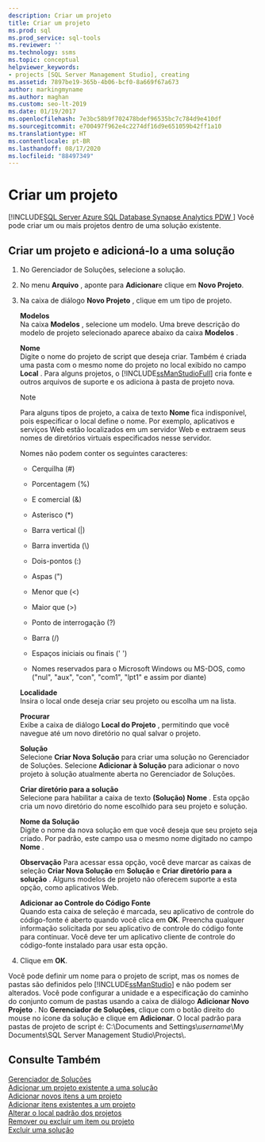 ```yaml
---
description: Criar um projeto
title: Criar um projeto
ms.prod: sql
ms.prod_service: sql-tools
ms.reviewer: ''
ms.technology: ssms
ms.topic: conceptual
helpviewer_keywords:
- projects [SQL Server Management Studio], creating
ms.assetid: 7897be19-365b-4b06-bcf0-8a669f67a673
author: markingmyname
ms.author: maghan
ms.custom: seo-lt-2019
ms.date: 01/19/2017
ms.openlocfilehash: 7e3bc58b9f702478bdef96535bc7c784d9e410df
ms.sourcegitcommit: e700497f962e4c2274df16d9e651059b42ff1a10
ms.translationtype: HT
ms.contentlocale: pt-BR
ms.lasthandoff: 08/17/2020
ms.locfileid: "88497349"
---
```

# <a name="create-a-project"></a>Criar um projeto

[!INCLUDE[SQL Server Azure SQL Database Synapse Analytics PDW ](../../includes/applies-to-version/sql-asdb-asdbmi-asa-pdw.md)]
Você pode criar um ou mais projetos dentro de uma solução existente.  
  
## <a name="create-a-new-project-and-add-it-to-a-solution"></a>Criar um projeto e adicioná-lo a uma solução  
  
1.  No Gerenciador de Soluções, selecione a solução.  
  
2.  No menu **Arquivo** , aponte para **Adicionar**e clique em **Novo Projeto**.  
  
3.  Na caixa de diálogo  **Novo Projeto** , clique em um tipo de projeto.  
  
    **Modelos**  
    Na caixa **Modelos** , selecione um modelo. Uma breve descrição do modelo de projeto selecionado aparece abaixo da caixa **Modelos** .  
  
    **Nome**  
    Digite o nome do projeto de script que deseja criar. Também é criada uma pasta com o mesmo nome do projeto no local exibido no campo **Local** . Para alguns projetos, o [!INCLUDE[ssManStudioFull](../../includes/ssmanstudiofull-md.md)] cria fonte e outros arquivos de suporte e os adiciona à pasta de projeto nova.  
  
    > [!NOTE]  
    > Para alguns tipos de projeto, a caixa de texto **Nome** fica indisponível, pois especificar o local define o nome. Por exemplo, aplicativos e serviços Web estão localizados em um servidor Web e extraem seus nomes de diretórios virtuais especificados nesse servidor.  
  
    Nomes não podem conter os seguintes caracteres:  
  
    -   Cerquilha (#)  
  
    -   Porcentagem (%)  
  
    -   E comercial (&)  
  
    -   Asterisco (*)  
  
    -   Barra vertical (|)  
  
    -   Barra invertida (\\)  
  
    -   Dois-pontos (:)  
  
    -   Aspas (")  
  
    -   Menor que (\<)  
  
    -   Maior que (>)  
  
    -   Ponto de interrogação (?)  
  
    -   Barra (/)  
  
    -   Espaços iniciais ou finais (' ')  
  
    -   Nomes reservados para o Microsoft Windows ou MS-DOS, como ("nul", "aux", "con", "com1", "lpt1" e assim por diante)  
  
    **Localidade**  
    Insira o local onde deseja criar seu projeto ou escolha um na lista.  
  
    **Procurar**  
    Exibe a caixa de diálogo **Local do Projeto** , permitindo que você navegue até um novo diretório no qual salvar o projeto.  
  
    **Solução**  
    Selecione **Criar Nova Solução** para criar uma solução no Gerenciador de Soluções. Selecione **Adicionar à Solução** para adicionar o novo projeto à solução atualmente aberta no Gerenciador de Soluções.  
  
    **Criar diretório para a solução**  
    Selecione para habilitar a caixa de texto **(Solução) Nome** . Esta opção cria um novo diretório do nome escolhido para seu projeto e solução.  
  
    **Nome da Solução**  
    Digite o nome da nova solução em que você deseja que seu projeto seja criado. Por padrão, este campo usa o mesmo nome digitado no campo **Nome** .  
  
    **Observação** Para acessar essa opção, você deve marcar as caixas de seleção **Criar Nova Solução** em **Solução** e **Criar diretório para a solução** . Alguns modelos de projeto não oferecem suporte a esta opção, como aplicativos Web.  
  
    **Adicionar ao Controle do Código Fonte**  
    Quando esta caixa de seleção é marcada, seu aplicativo de controle do código-fonte é aberto quando você clica em **OK**. Preencha qualquer informação solicitada por seu aplicativo de controle do código fonte para continuar. Você deve ter um aplicativo cliente de controle do código-fonte instalado para usar esta opção.  
  
4.  Clique em **OK**.  
  
Você pode definir um nome para o projeto de script, mas os nomes de pastas são definidos pelo [!INCLUDE[ssManStudio](../../includes/ssmanstudio-md.md)] e não podem ser alterados. Você pode configurar a unidade e a especificação do caminho do conjunto comum de pastas usando a caixa de diálogo **Adicionar Novo Projeto** . No **Gerenciador de Soluções**, clique com o botão direito do mouse no ícone da solução e clique em **Adicionar**. O local padrão para pastas de projeto de script é: C:\Documents and Settings\\*username*\My Documents\SQL Server Management Studio\Projects\\.  
  
## <a name="see-also"></a>Consulte Também

[Gerenciador de Soluções](../../ssms/solution/solution-explorer.md)  
[Adicionar um projeto existente a uma solução](../../ssms/solution/add-an-existing-project-to-a-solution.md)  
[Adicionar novos itens a um projeto](../../ssms/solution/add-new-items-to-a-project.md)  
[Adicionar itens existentes a um projeto](../../ssms/solution/add-existing-items-to-a-project.md)  
[Alterar o local padrão dos projetos](../../ssms/solution/change-the-default-location-for-projects.md)  
[Remover ou excluir um item ou projeto](../../ssms/solution/remove-or-delete-an-item-or-project.md)  
[Excluir uma solução](../../ssms/solution/delete-a-solution.md)  
